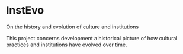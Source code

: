 # InstEvo
On the history and evolution of culture and institutions

This project concerns development a historical picture of how cultural practices and institutions have evolved over time. 
